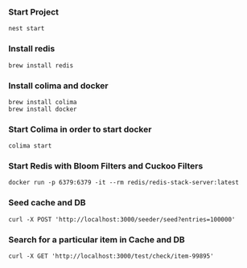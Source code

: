 ### Start Project
```
nest start
```

### Install redis
```
brew install redis
```

### Install colima and docker
```
brew install colima
brew install docker

```
### Start Colima in order to start docker
```
colima start
```
### Start Redis with Bloom Filters and Cuckoo Filters

```
docker run -p 6379:6379 -it --rm redis/redis-stack-server:latest
```

### Seed cache and DB
```
curl -X POST 'http://localhost:3000/seeder/seed?entries=100000'
```

### Search for a particular item in Cache and DB

```
curl -X GET 'http://localhost:3000/test/check/item-99895'
```